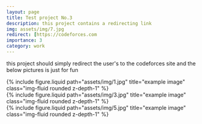```yaml
---
layout: page
title: Test project No.3
description: this project contains a redirecting link
img: assets/img/7.jpg
redirect: [https://codeforces.com
importance: 3
category: work
---
```



this project should simply redirect the user's to the codeforces site 
and the below pictures is just for fun

<div class="row">
    <div class="col-sm mt-3 mt-md-0">
        {% include figure.liquid path="assets/img/1.jpg" title="example image" class="img-fluid rounded z-depth-1" %}
    </div>
    <div class="col-sm mt-3 mt-md-0">
        {% include figure.liquid path="assets/img/3.jpg" title="example image" class="img-fluid rounded z-depth-1" %}
    </div>
    <div class="col-sm mt-3 mt-md-0">
        {% include figure.liquid path="assets/img/5.jpg" title="example image" class="img-fluid rounded z-depth-1" %}
    </div>
</div>

